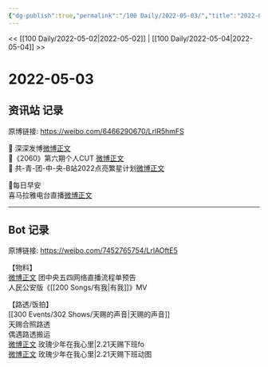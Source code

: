 ```yaml
---
{"dg-publish":true,"permalink":"/100 Daily/2022-05-03/","title":"2022-05-03","created":"2022-12-04T16:23:16.000+08:00","updated":"2023-01-09T17:24:40.667+08:00"}
---
```



<< [[100 Daily/2022-05-02\|2022-05-02]] | [[100 Daily/2022-05-04\|2022-05-04]] >>

# 2022-05-03

## 资讯站 记录

原博链接: https://weibo.com/6466290670/LrlR5hmFS

🌟 深深发博[微博正文](https://weibo.com/detail/4765192607765226)  
🌟《2060》第六期个人CUT [微博正文](https://weibo.com/detail/4765130473341644)  
🌟 共-青-团-中-央-B站2022点亮繁星计划[微博正文](https://weibo.com/detail/4765194256125480)

🌟每日早安  
喜马拉雅电台直播[微博正文](https://weibo.com/detail/4764949862416738)

---
## Bot 记录

原博链接: https://weibo.com/7452765754/LrlAOftE5

【物料】  
[微博正文](https://m.weibo.cn/3937348351/4765118246946309) 团中央五四网络直播流程单预告  
[](https://m.weibo.cn/5140353001/4765007894548171) 人民公安版《[[200 Songs/有我\|有我]]》MV

【路透/饭拍】  
[[300 Events/302 Shows/天赐的声音\|天赐的声音]]  
[](https://m.weibo.cn/3835669567/4764994980282837) 天赐合照路透  
[](https://m.weibo.cn/7364364845/4765012856672957) 偶遇路透搬运  
[微博正文](https://m.weibo.cn/5219918112/4765060703978193) 玫瑰少年在我心里|2.21天赐下班fo  
[微博正文](https://m.weibo.cn/5219918112/4765065373024267) 玫瑰少年在我心里|2.21天赐下班动图
